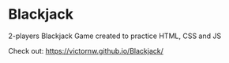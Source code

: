 # Blackjack
2-players Blackjack Game created to practice HTML, CSS and JS

Check out: https://victornw.github.io/Blackjack/
